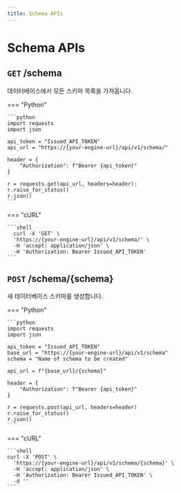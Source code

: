 ```yaml
---
title: Schema APIs
---
```


# **Schema APIs**


## **`GET` /schema**

데이터베이스에서 모든 스키마 목록을 가져옵니다.

=== "Python"

    ```python
    import requests
    import json

    api_token = "Issued_API_TOKEN"
    api_url = "https://{your-engine-url}/api/v1/schema/"

    header = {
        "Authorization": f"Bearer {api_token}"
    }

    r = requests.get(api_url, headers=header):
    r.raise_for_status()
    r.json()
    ```

=== "cURL"

    ```shell
      curl -X 'GET' \
      'https://{your-engine-url}/api/v1/schema/' \
      -H 'accept: application/json' \
      -H 'Authorization: Bearer Issued_API_TOKEN'
    ```


## __`POST` /schema/{schema}__

새 데이터베이스 스키마를 생성합니다.

=== "Python"

    ```python
    import requests
    import json

    api_token = "Issued_API_TOKEN"
    base_url = "https://{your-engine-url}/api/v1/schema"
    schema = "Name of schema to be created"

    api_url = f"{base_url}/{schema}"

    header = {
        "Authorization": f"Bearer {api_token}"
    }

    r = requests.post(api_url, headers=header)
    r.raise_for_status()
    r.json()
    ```

=== "cURL"

    ```shell
    curl -X 'POST' \
      'https://{your-engine-url}/api/v1/schema/{schema}' \
      -H 'accept: application/json' \
      -H 'Authorization: Bearer Issued_API_TOKEN' \
      -d ''
    ```
